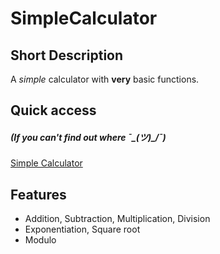# SimpleCalculator

## Short Description

A _simple_ calculator with **very** basic functions.

## Quick access

##### (If you can't find out where ¯\_(ツ)\_/¯)

[Simple Calculator](https://bill-gd.github.io/SimpleCalculator.github.io/)

## Features

- Addition, Subtraction, Multiplication, Division
- Exponentiation, Square root
- Modulo
